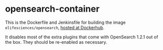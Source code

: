 # opensearch-container

This is the Dockerfile and Jenkinsfile for building the image `elifesciences/opensearch`, 
[hosted at Dockerhub](https://hub.docker.com/repository/docker/elifesciences/opensearch/).

It disables most of the extra plugins that come with OpenSearch 1.2.1 out of the box. They should be re-enabled as 
necessary.
